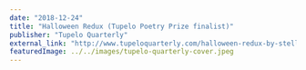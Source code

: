 ```yaml
---
date: "2018-12-24"
title: "Halloween Redux (Tupelo Poetry Prize finalist)"
publisher: "Tupelo Quarterly"
external_link: "http://www.tupeloquarterly.com/halloween-redux-by-stella-yin-yin-wong/"
featuredImage: ../../images/tupelo-quarterly-cover.jpeg
---
```

